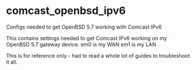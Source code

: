 # comcast_openbsd_ipv6
Configs needed to get OpenBSD 5.7 working with Comcast IPv6

This contains settings needed to get Comcast IPv6 working on my OpenBSD 5.7 gateway device.
em0 is my WAN
em1 is my LAN

This is for reference only - had to read a whole lot of guides to troubleshoot it all.
